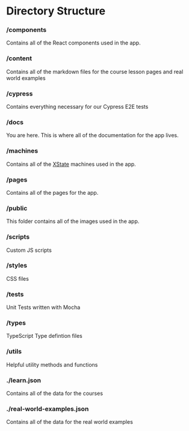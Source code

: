 # Directory Structure

### /components

Contains all of the React components used in the app.

### /content

Contains all of the markdown files for the course lesson pages and real world examples

### /cypress

Contains everything necessary for our Cypress E2E tests

### /docs

You are here. This is where all of the documentation for the app lives.

### /machines

Contains all of the [XState](https://xstate.js.org/docs/) machines used in the app.

### /pages

Contains all of the pages for the app.

### /public

This folder contains all of the images used in the app.

### /scripts

Custom JS scripts

### /styles

CSS files

### /tests

Unit Tests written with Mocha

### /types

TypeScript Type defintion files

### /utils

Helpful utility methods and functions

### ./learn.json

Contains all of the data for the courses

### ./real-world-examples.json

Contains all of the data for the real world examples
